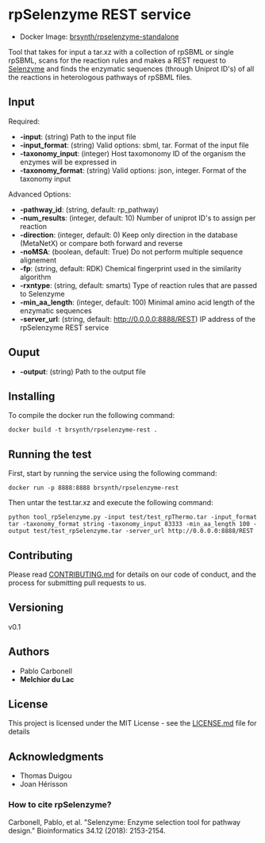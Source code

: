 # rpSelenzyme REST service

* Docker Image: [brsynth/rpselenzyme-standalone](https://hub.docker.com/r/brsynth/rpselenzyme-rest)

Tool that takes for input a tar.xz with a collection of rpSBML or single rpSBML, scans for the reaction rules and makes a REST request to [Selenzyme](Selenzyme.synbiochem.co.uk) and finds the enzymatic sequences (through Uniprot ID's) of all the reactions in heterologous pathways of rpSBML files.

## Input

Required:
* **-input**: (string) Path to the input file
* **-input_format**: (string) Valid options: sbml, tar. Format of the input file
* **-taxonomy_input**: (integer) Host taxomonomy ID of the organism the enzymes will be expressed in
* **-taxonomy_format**: (string) Valid options: json, integer. Format of the taxonomy input

Advanced Options:
* **-pathway_id**: (string, default: rp_pathway)
* **-num_results**: (integer, default: 10) Number of uniprot ID's to assign per reaction 
* **-direction**: (integer, default: 0) Keep only direction in the database (MetaNetX) or compare both forward and reverse
* **-noMSA**: (boolean, default: True) Do not perform multiple sequence alignement
* **-fp**: (string, default: RDK) Chemical fingerprint used in the similarity algorithm
* **-rxntype**: (string, default: smarts) Type of reaction rules that are passed to Selenzyme
* **-min_aa_length**: (integer, default: 100) Minimal amino acid length of the enzymatic sequences
* **-server_url**: (string, default: http://0.0.0.0:8888/REST) IP address of the rpSelenzyme REST service

## Ouput

* **-output**: (string) Path to the output file

## Installing 

To compile the docker run the following command:

```
docker build -t brsynth/rpselenzyme-rest .
```

## Running the test

First, start by running the service using the following command:

```
docker run -p 8888:8888 brsynth/rpselenzyme-rest
```

Then untar the test.tar.xz and execute the following command:

```
python tool_rpSelenzyme.py -input test/test_rpThermo.tar -input_format tar -taxonomy_format string -taxonomy_input 83333 -min_aa_length 100 -output test/test_rpSelenzyme.tar -server_url http://0.0.0.0:8888/REST
```

## Contributing

Please read [CONTRIBUTING.md](https://gist.github.com/PurpleBooth/b24679402957c63ec426) for details on our code of conduct, and the process for submitting pull requests to us.

## Versioning

v0.1

## Authors

* Pablo Carbonell
* **Melchior du Lac**

## License

This project is licensed under the MIT License - see the [LICENSE.md](LICENSE.md) file for details

## Acknowledgments

* Thomas Duigou
* Joan Hérisson

### How to cite rpSelenzyme?

Carbonell, Pablo, et al. "Selenzyme: Enzyme selection tool for pathway design." Bioinformatics 34.12 (2018): 2153-2154.

